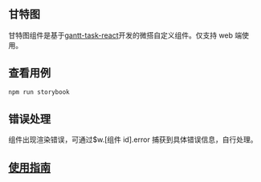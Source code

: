 ## 甘特图

甘特图组件是基于[gantt-task-react](https://github.com/MaTeMaTuK/gantt-task-react)开发的微搭自定义组件。仅支持 web 端使用。

## 查看用例

```bash
npm run storybook
```

## 错误处理

组件出现渲染错误，可通过$w.[组件 id].error 捕获到具体错误信息，自行处理。

## [使用指南](https://github.com/TencentCloudBase/weda-custom-components/blob/main/README.md)
